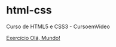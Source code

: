 # html-css
 Curso de HTML5 e CSS3 - CursoemVideo 

 <a href="https://danielrdf.github.io/html-css/modulo1/capitulo4/index.html">Exercício Olá, Mundo!</a>